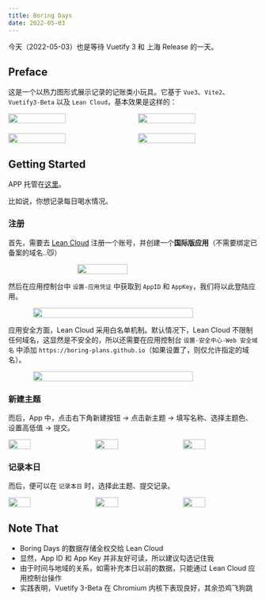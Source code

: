 ```yaml
---
title: Boring Days
date: 2022-05-03
---
```


今天（2022-05-03）也是等待 Vuetify 3 和 上海 Release 的一天。

## Preface

这是一个以热力图形式展示记录的记账类小玩具。它基于 `Vue3`、`Vite2`、`Vuetify3-Beta` 以及 `Lean Cloud`，基本效果是这样的：

<div style="display: flex; justify-content: space-between; flex-wrap: wrap;">
    <img src="/701651589042_.pic.png" width="48%"/>
    <img src="/721651589827_.pic.png" width="48%"/>
    <img src="/711651589827_.pic.png" width="48%" style="margin-top: 4%;"/>
    <img src="/731651589854_.pic.png" width="48%" style="margin-top: 4%;"/>
</div>

## Getting Started

APP 托管在[这里](https://https://boring-plans.github.io/boring-days)。

比如说，你想记录每日喝水情况。

### 注册

首先，需要去 [Lean Cloud](https://console.leancloud.app/apps) 注册一个账号，并创建一个**国际版应用**（不需要绑定已备案的域名..😼）

<div style="display: flex; justify-content: center;">
<img src="/leancloud.png" width="45%"/>
</div>

然后在应用控制台中 `设置-应用凭证` 中获取到 `AppID` 和 `AppKey`，我们将以此登陆应用。

<div style="display: flex; justify-content: center;">
<img src="/sign-in.png" width="80%"/>
</div>

应用安全方面，Lean Cloud 采用白名单机制。默认情况下，Lean Cloud 不限制任何域名，这显然是不安全的，所以还需要在应用控制台 `设置-安全中心-Web 安全域名` 中添加 `https://boring-plans.github.io`（如果设置了，则仅允许指定的域名）。

<div style="display: flex; justify-content: center;">
<img src="/set-white-list.png" width="80%"/>
</div>

### 新建主题

而后，App 中，点击右下角新建按钮 -> 点击新主题 -> 填写名称、选择主题色、设置高低值 -> 提交。

<div style="display: flex; justify-content: space-between;">
<img src="/31652967627_.pic.jpg" width="30%"/>
<img src="/751651593496_.pic.jpg" width="30%"/>
<img src="/761651593496_.pic.jpg" width="30%"/>
</div>

### 记录本日

而后，便可以在 `记录本日` 时，选择此主题、提交记录。

<div style="display: flex; justify-content: space-between;">
<img src="/771651594246_.pic.jpg" width="30%"/>
<img src="/781651594247_.pic.jpg" width="30%"/>
<img src="/791651594341_.pic.jpg" width="30%"/>
</div>

## Note That

- Boring Days 的数据存储全权交给 Lean Cloud
- 显然，App ID 和 App Key 并非友好可读，所以建议勾选记住我
- 由于时间与地域的关系，如需补充本日以前的数据，只能通过 Lean Cloud 应用控制台操作
- 实践表明，Vuetify 3-Beta 在 Chromium 内核下表现良好，其余恐鸡飞狗跳
